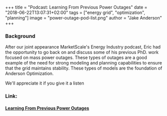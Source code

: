 +++
title = "Podcast: Learning From Previous Power Outages"
date = "2018-06-22T13:07:31+02:00"
tags = ["energy grid", "optimization", "planning"]
image = "power-outage-pod-list.png"
author = "Jake Anderson"
+++

### Background

After our joint appearance MarketScale's Energy Industry podcast, Eric had the opportunity to go back on and discuss some of his previous PhD. work focused on mass power outages. These types of outages are a good example of the need for strong modeling and planning capabilities to ensure that the grid maintains stability. These types of models are the foundation of Anderson Optimization. 

We'll appreciate it if you give it a listen

### Link:

#### [Learning From Previous Power Outages](https://marketscale.com/industries/energy/tbt-learning-previous-power-outages-eric-anderson-anderson-optimization/)

